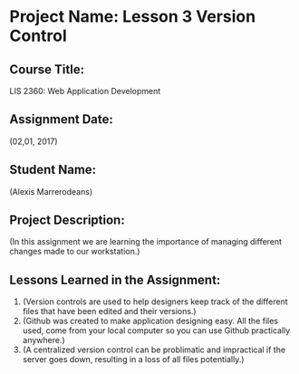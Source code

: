 # Project Name:  Lesson 3 Version Control

## Course Title:
LIS 2360:  Web Application Development

## Assignment Date:  
(02,01, 2017)

## Student Name:  
(Alexis Marrerodeans)

## Project Description:
(In this assignment we are learning the importance of managing different changes made to our workstation.)

## Lessons Learned in the Assignment:
1. (Version controls are used to help designers keep track of the different files that have been edited and their versions.)
2. (Github was created to make application designing easy. All the files used, come from your local computer so you can use Github practically anywhere.)
3. (A centralized version control can be problimatic and impractical if the server goes down, resulting in a loss of all files potentially.)

